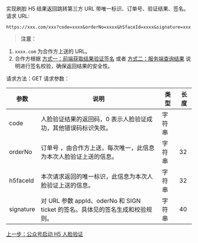 实现刷脸 H5 结果返回跳转第三方 URL 带唯一标识、订单号、验证结果、签名。
请求 URL: 

```
https://xxx.com/xxx?code=xxxx&orderNo=xxxx&h5faceId=xxxx&signature=xxx
```

>**注意：**
1. `xxxx.com` 为合作方上送的 URL。
2. 合作方根据 [方式一：前端获取结果验证签名]() 或者 [方式二：服务端查询结果]() 说明进行签名校验，确保返回结果的安全性。

请求方法：GET
请求参数：

| 参数        | 说明                                       | 类型   | 长度   |
| --------- | ---------------------------------------- | ---- | ---- |
| code      | 人脸验证结果的返回码，0 表示人脸验证成功，其他错误码标识失败。         | 字符串  |      |
| orderNo   | 订单号 ，由合作方上送，每次唯一，此信息为本次人脸验证上送的信息。        | 字符串  | 32   |
| h5faceId  | 本次请求返回的唯一标识，此信息为本次人脸验证上送的信息。             | 字符串  | 32   |
| signature | 对 URL 参数 appId、oderNo 和 SIGN ticket 的签名。具体见的签名生成和校验规则。 | 字符串  | 40   |

[上一步：公众号启动 H5 人脸验证]()
